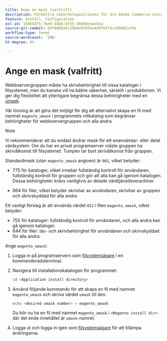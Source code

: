 ```yaml
---
title: Ange en mask (valfritt)
description: Förbättra säkerhetspositionen för din Adobe Commerce-installation lokalt genom att begränsa filsystemsbehörigheter.
feature: Install, Configuration
exl-id: 18d65d75-7be0-4488-bf35-4b058e4ae5ea
source-git-commit: ddf988826c29b4ebf054a4d4fb5f4c285662ef4e
workflow-type: tm+mt
source-wordcount: '296'
ht-degree: 0%

---
```


# Ange en mask (valfritt)

Webbservergruppen måste ha skrivbehörighet till vissa kataloger i filsystemet, men du kanske vill ha bättre säkerhet, särskilt i produktionen. Vi ger dig flexibilitet att ytterligare begränsa dessa behörigheter med en [umask](https://www.cyberciti.biz/tips/understanding-linux-unix-umask-value-usage.html).

Vår lösning är att göra det möjligt för dig att alternativt skapa en fil med namnet `magento_umask` i programmets rotkatalog som begränsar behörigheter för webbservergruppen och alla andra.

>[!NOTE]
>
>Vi rekommenderar att du endast ändrar mask för ett enanvändar- eller delat värdsystem. Om du har en privat programserver måste gruppen ha skrivåtkomst till filsystemet. Tumpen tar bort skrivåtkomst från gruppen.

Standardmask (utan `magento_umask` angiven) är `002`, vilket betyder:

* 775 för kataloger, vilket innebär fullständig kontroll för användaren, fullständig kontroll för gruppen och gör att alla kan gå igenom katalogen. Dessa behörigheter krävs vanligtvis av delade värdtjänstleverantörer.

* 664 för filer, vilket betyder skrivbar av användaren, skrivbar av gruppen och skrivskyddad för alla andra

Ett vanligt förslag är att använda värdet `022` i filen `magento_umask`, vilket betyder:

* 755 för kataloger: fullständig kontroll för användaren, och alla andra kan gå igenom kataloger.
* 644 för filer: läs- och skrivbehörighet för användaren och skrivskyddad för alla andra.

Ange `magento_umask`:

1. Logga in på programservern som [filsystemsägare](../prerequisites/file-system/overview.md) i en kommandoradsterminal.
1. Navigera till installationskatalogen för programmet:

   ```bash
   cd <Application install directory>
   ```

1. Använd följande kommando för att skapa en fil med namnet `magento_umask` och skriva värdet `umask` till den.

   ```bash
   echo <desired umask number> > magento_umask
   ```

   Du bör nu ha en fil med namnet `magento_umask` i `<Magento install dir>` där det enda innehållet är `umask`-numret.

1. Logga ut och logga in igen som [filsystemsägare](../prerequisites/file-system/overview.md) för att tillämpa ändringarna.
